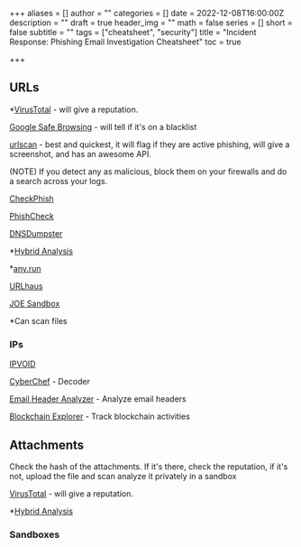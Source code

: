 +++
aliases = []
author = ""
categories = []
date = 2022-12-08T16:00:00Z
description = ""
draft = true
header_img = ""
math = false
series = []
short = false
subtitle = ""
tags = ["cheatsheet", "security"]
title = "Incident Response: Phishing Email Investigation Cheatsheet"
toc = true

+++
## URLs

\*[VirusTotal](https://www.virustotal.com/gui/home/upload) - will give a reputation.

[Google Safe Browsing](https://transparencyreport.google.com/safe-browsing/search?hl=en) - will tell if it's on a blacklist

[urlscan](https://urlscan.io/) - best and quickest, it will flag if they are active phishing, will give a screenshot, and has an awesome API.

(NOTE) If you detect any as malicious, block them on your firewalls and do a search across your logs.

[CheckPhish](https://checkphish.ai/)

[PhishCheck](https://phishcheck.me/)

[DNSDumpster](https://dnsdumpster.com/)

\*[Hybrid Analysis](https://www.hybrid-analysis.com/)

\*[any.run](https://app.any.run/)

[URLhaus](https://urlhaus.abuse.ch/browse/)

[JOE Sandbox](https://www.joesandbox.com/#windows)

\*Can scan files

### IPs

[IPVOID](https://www.ipvoid.com/)

[CyberChef](https://gchq.github.io/CyberChef/) - Decoder

[Email Header Analyzer](https://mxtoolbox.com/EmailHeaders.aspx) - Analyze email headers

[Blockchain Explorer](https://www.blockchain.com/explorer) - Track blockchain activities

## Attachments

Check the hash of the attachments. If it's there, check the reputation, if it's not, upload the file and scan analyze it privately in a sandbox

[VirusTotal](https://www.virustotal.com/gui/home/upload) - will give a reputation.

\*[Hybrid Analysis](https://www.hybrid-analysis.com/)

### Sandboxes